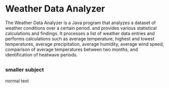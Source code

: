 # Weather Data Analyzer
The Weather Data Analyzer is a Java program that analyzes a dataset of weather conditions over a certain period. and provides various statistical calculations and findings. It processes a list of weather data entries and performs calculations such as average temperature, highest and lowest temperatures, average precipitation, average humidity, average wind speed, comparison of average temperatures between two months, and identification of heatwave periods.

## 
### smaller subject

normal text